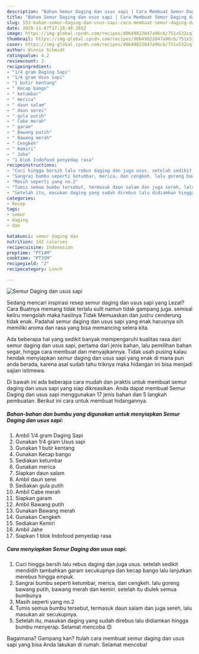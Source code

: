 ```yaml
---
description: "Bahan Semur Daging dan usus sapi | Cara Membuat Semur Daging dan usus sapi Yang Lezat"
title: "Bahan Semur Daging dan usus sapi | Cara Membuat Semur Daging dan usus sapi Yang Lezat"
slug: 553-bahan-semur-daging-dan-usus-sapi-cara-membuat-semur-daging-dan-usus-sapi-yang-lezat
date: 2020-11-07T17:28:48.265Z
image: https://img-global.cpcdn.com/recipes/d0b49822047a96c6/751x532cq70/semur-daging-dan-usus-sapi-foto-resep-utama.jpg
thumbnail: https://img-global.cpcdn.com/recipes/d0b49822047a96c6/751x532cq70/semur-daging-dan-usus-sapi-foto-resep-utama.jpg
cover: https://img-global.cpcdn.com/recipes/d0b49822047a96c6/751x532cq70/semur-daging-dan-usus-sapi-foto-resep-utama.jpg
author: Winnie Schmidt
ratingvalue: 4.2
reviewcount: 3
recipeingredient:
- "1/4 gram Daging Sapi"
- "1/4 gram Usus sapi"
- "1 butir kentang"
- " Kecap bango"
- " ketumbar"
- " merica"
- " daun salam"
- " daun serei"
- " gula putih"
- " Cabe merah"
- " garam"
- " Bawang putih"
- " Bawang merah"
- " Cengkeh"
- " Kemiri"
- " Jahe"
- "1 blok Indofood penyedap rasa"
recipeinstructions:
- "Cuci hingga bersih lalu rebus daging dan juga usus. setelah sedikit mendidih tambahkan garam secukupnya dan kecap bango lalu lanjutkan merebus hingga empuk."
- "Sangrai bumbu seperti ketumbar, merica, dan cengkeh. lalu goreng bawang putih, bawang merah dan kemiri. setelah itu diulek semua bumbunya"
- "Masih seperti yang no.2"
- "Tumis semua bumbu tersebut, termasuk daun salam dan juga sereh, lalu masukan air secukupnya."
- "Setelah itu, masukan daging yang sudah direbus lalu didiamkan hingga bumbu menyerap. Selamat mencoba 😊"
categories:
- Resep
tags:
- semur
- daging
- dan

katakunci: semur daging dan 
nutrition: 142 calories
recipecuisine: Indonesian
preptime: "PT14M"
cooktime: "PT35M"
recipeyield: "2"
recipecategory: Lunch

---
```



![Semur Daging dan usus sapi](https://img-global.cpcdn.com/recipes/d0b49822047a96c6/751x532cq70/semur-daging-dan-usus-sapi-foto-resep-utama.jpg)

Sedang mencari inspirasi resep semur daging dan usus sapi yang Lezat? Cara Buatnya memang tidak terlalu sulit namun tidak gampang juga. semisal keliru mengolah maka hasilnya Tidak Memuaskan dan justru cenderung tidak enak. Padahal semur daging dan usus sapi yang enak harusnya sih memiliki aroma dan rasa yang bisa memancing selera kita.

Ada beberapa hal yang sedikit banyak mempengaruhi kualitas rasa dari semur daging dan usus sapi, pertama dari jenis bahan, lalu pemilihan bahan segar, hingga cara membuat dan menyajikannya. Tidak usah pusing kalau hendak menyiapkan semur daging dan usus sapi yang enak di mana pun anda berada, karena asal sudah tahu triknya maka hidangan ini bisa menjadi sajian istimewa.




Di bawah ini ada beberapa cara mudah dan praktis untuk membuat semur daging dan usus sapi yang siap dikreasikan. Anda dapat membuat Semur Daging dan usus sapi menggunakan 17 jenis bahan dan 5 langkah pembuatan. Berikut ini cara untuk membuat hidangannya.

<!--inarticleads1-->

##### Bahan-bahan dan bumbu yang digunakan untuk menyiapkan Semur Daging dan usus sapi:

1. Ambil 1/4 gram Daging Sapi
1. Gunakan 1/4 gram Usus sapi
1. Gunakan 1 butir kentang
1. Gunakan  Kecap bango
1. Sediakan  ketumbar
1. Gunakan  merica
1. Siapkan  daun salam
1. Ambil  daun serei
1. Sediakan  gula putih
1. Ambil  Cabe merah
1. Siapkan  garam
1. Ambil  Bawang putih
1. Gunakan  Bawang merah
1. Gunakan  Cengkeh
1. Sediakan  Kemiri
1. Ambil  Jahe
1. Siapkan 1 blok Indofood penyedap rasa




<!--inarticleads2-->

##### Cara menyiapkan Semur Daging dan usus sapi:

1. Cuci hingga bersih lalu rebus daging dan juga usus. setelah sedikit mendidih tambahkan garam secukupnya dan kecap bango lalu lanjutkan merebus hingga empuk.
1. Sangrai bumbu seperti ketumbar, merica, dan cengkeh. lalu goreng bawang putih, bawang merah dan kemiri. setelah itu diulek semua bumbunya
1. Masih seperti yang no.2
1. Tumis semua bumbu tersebut, termasuk daun salam dan juga sereh, lalu masukan air secukupnya.
1. Setelah itu, masukan daging yang sudah direbus lalu didiamkan hingga bumbu menyerap. Selamat mencoba 😊




Bagaimana? Gampang kan? Itulah cara membuat semur daging dan usus sapi yang bisa Anda lakukan di rumah. Selamat mencoba!

